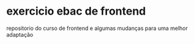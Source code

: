 # exercicio ebac de frontend
 repositorio do curso de frontend
 e algumas mudanças para uma melhor adaptação
